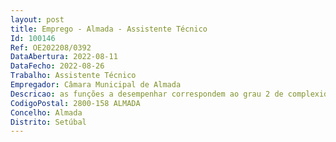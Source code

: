 ```yaml
--- 
layout: post
title: Emprego - Almada - Assistente Técnico
Id: 100146
Ref: OE202208/0392
DataAbertura: 2022-08-11
DataFecho: 2022-08-26
Trabalho: Assistente Técnico
Empregador: Câmara Municipal de Almada
Descricao: as funções a desempenhar correspondem ao grau 2 de complexidade funcional, da carreira e categoria de assistente técnico, cuja caracterização se encontra prevista no anexo a que se refere o n.º 2 do artigo 88º da LTFP, consistindo essencialmente na realização de funções administrativas, de natureza executiva, em matéria de Gestão de alunos  Ação Social Escolar  Gestão de Recursos Humanos  Gestão do Orçamento  Contabilidade  Património  Aprovisionamento  Economato  Secretaria  Arquivo e Expediente. Assim, competirá ao assistente técnico nos agrupamentos de escolas e escolas não agrupadas do município de Almada, desenvolver atividades como   Recolher, examinar, conferir e proceder à escrituração de dados relativos às transações financeiras e de operações contabilísticas    Assegurar o exercício das funções de tesoureiro, quando para tal designado pelo órgão de gestão do estabelecimento de educação ou de ensino ou do agrupamento    Organizar e manter atualizados os processos relativos à situação do pessoal docente e não docente    Organizar e manter atualizado o inventário patrimonial, bem como adotar medidas que visem a conservação das instalações, do material e dos equipamentos    Desenvolver os procedimentos de aquisição de material e de equipamento necessários ao funcionamento das diversas áreas de atividade do agrupamento de escolas    Assegurar o tratamento e divulgação da informação entre os vários órgãos da escola e entre estes e a comunidade escolar e demais entidades    Organizar e manter atualizados os processos relativos à gestão de alunos    Providenciar o atendimento e a informação a alunos, encarregados de educação, pessoal docente e não docente e outros utentes da escola   Deve ainda dispor de competências de utilização das tecnologias digitais, em áreas de software, integradas no desenvolvimento da atividade inserida no correspondente conteúdo funcional, designadamente de processamento de texto e de folha de cálculo.
CodigoPostal: 2800-158 ALMADA
Concelho: Almada
Distrito: Setúbal
--- 
```

